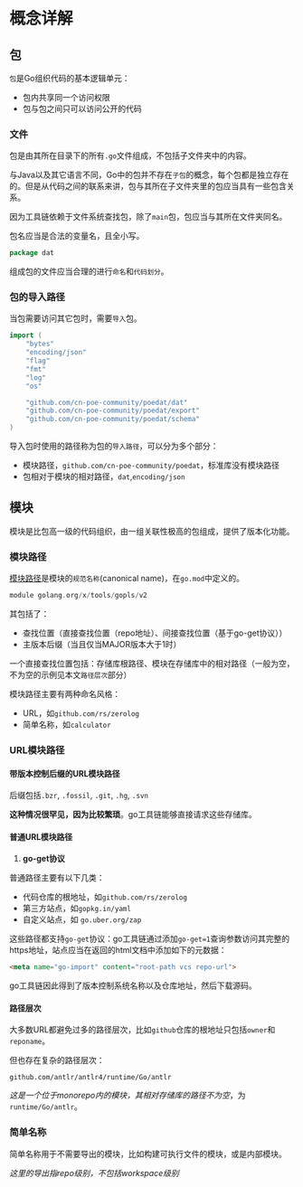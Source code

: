 # 概念详解
## 包

`包`是Go组织代码的基本逻辑单元：

- 包内共享同一个访问权限
- 包与包之间只可以访问公开的代码

### 文件

包是由其所在目录下的所有`.go`文件组成，不包括子文件夹中的内容。

与Java以及其它语言不同，Go中的包并不存在`子包`的概念，每个包都是独立存在的。但是从代码之间的联系来讲，包与其所在子文件夹里的包应当具有一些包含关系。

因为工具链依赖于文件系统查找包，除了`main`包，包应当与其所在文件夹同名。

包名应当是合法的变量名，且全小写。

```go
package dat
```

组成包的文件应当合理的进行`命名`和`代码划分`。

### 包的导入路径

当包需要访问其它包时，需要`导入`包。

```go
import (
	"bytes"
	"encoding/json"
	"flag"
	"fmt"
	"log"
	"os"

	"github.com/cn-poe-community/poedat/dat"
	"github.com/cn-poe-community/poedat/export"
	"github.com/cn-poe-community/poedat/schema"
)
```

导入包时使用的路径称为包的`导入路径`，可以分为多个部分：

- 模块路径，`github.com/cn-poe-community/poedat`，标准库没有模块路径
- 包相对于模块的相对路径，`dat`,`encoding/json`

## 模块

模块是比包高一级的代码组织，由一组关联性极高的包组成，提供了版本化功能。

### 模块路径

[模块路径](https://go.dev/ref/mod#module-path)是模块的`规范名称`(canonical name)，在`go.mod`中定义的。

```go
module golang.org/x/tools/gopls/v2
```

其包括了：

 - 查找位置（直接查找位置（repo地址）、间接查找位置（基于go-get协议））
 - 主版本后缀（当且仅当MAJOR版本大于1时）

一个直接查找位置包括：存储库根路径、模块在存储库中的相对路径（一般为空，不为空的示例见本文`路径层次`部分）

模块路径主要有两种命名风格：

- URL，如`github.com/rs/zerolog`
- 简单名称，如`calculator`

### URL模块路径

#### 带版本控制后缀的URL模块路径

后缀包括`.bzr`, `.fossil`, `.git`, `.hg`, `.svn`

**这种情况很罕见，因为比较繁琐**。go工具链能够直接请求这些存储库。

#### 普通URL模块路径

1) **go-get协议**

普通路径主要有以下几类：

- 代码仓库的根地址，如`github.com/rs/zerolog`
- 第三方站点，如`gopkg.in/yaml`
- 自定义站点，如 `go.uber.org/zap`

这些路径都支持`go-get`协议：go工具链通过添加`go-get=1`查询参数访问其完整的https地址，站点应当在返回的html文档中添加如下的元数据：

```html
<meta name="go-import" content="root-path vcs repo-url">
```

go工具链因此得到了版本控制系统名称以及仓库地址，然后下载源码。

#### 路径层次

大多数URL都避免过多的路径层次，比如`github`仓库的根地址只包括`owner`和`reponame`。

但也存在复杂的路径层次：

```
github.com/antlr/antlr4/runtime/Go/antlr
```

*这是一个位于monorepo内的模块，其相对存储库的路径不为空*，为`runtime/Go/antlr`。

### 简单名称

简单名称用于不需要导出的模块，比如构建可执行文件的模块，或是内部模块。

*这里的导出指repo级别，不包括workspace级别*
